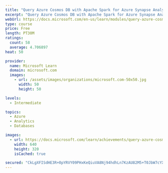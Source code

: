 ```yaml
---
title: "Query Azure Cosmos DB with Apache Spark for Azure Synapse Analytics"
excerpt: "Query Azure Cosmos DB with Apache Spark for Azure Synapse Analytics"
webUrl: https://docs.microsoft.com/en-us/learn/modules/query-azure-cosmos-db-with-apache-spark-for-azure-synapse-analytics/
type: course
price: Free
length: PT30M
ratings:
  count: 58
  average: 4.706897
heat: 50

provider:
  name: Microsoft Learn
  domain: microsoft.com
  images:
    - url: /assets/images/organizations/microsoft.com-50x50.jpg
      width: 50
      height: 50

levels:
  - Intermediate

topics:
  - Azure
  - Analytics
  - Databases

images:
  - url: https://docs.microsoft.com/learn/achievements/query-azure-cosmos-db-with-apache-spark-for-azure-synapse-analytics-social.png
    width: 640
    height: 320
    isCached: true

secured: "CkLgXFISdHE3R+0pYRVY09PHxKeQiuVA8Nj94hdhLn7KzAU82M5+T0JbW7cYXyvFB8W5lU+POxvbznf3jk5bCc8HTGZueJ6eoLlrTsSLwC9ylO2WrBTRoZsNZh5T/5JmKTO9Rf/dEB38MRIlQ7Hs0X4dYcmknamiYsPcxMACrk0u1+t/LuJr6jbeQNmPm+as0brc7icQ9P39QD/khGGw7Yx/xIfElU4YX3csB7D4GlwJpuAgZkCvlMcRIey2AZXxzOkL17L4hmbHVO5eNw8WUhrrZ+FrdYnss3ZcbllATzbLp5LyT420WsA9lfUjdo9O1BrnpxWWmxxAQc7r3nEUtpYeVZXRk320/Vr3I4zXd34UMhiY2gtct1wpu9lO7RdtxDxZdQ6etTBnXUkkFax5EAiU0a0CiJbwTisAxNmos+Q=;HHTgibomgtWZfCrOTIRewQ=="
---
```


